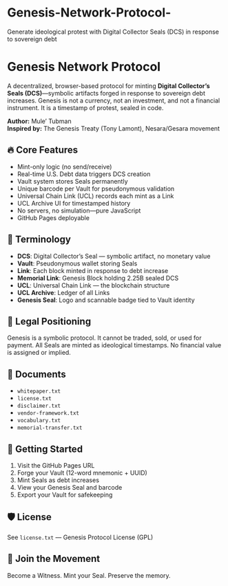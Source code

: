 # Genesis-Network-Protocol-
Generate ideological protest with Digital Collector Seals (DCS) in response to sovereign debt

# Genesis Network Protocol

A decentralized, browser-based protocol for minting **Digital Collector’s Seals (DCS)**—symbolic artifacts forged in response to sovereign debt increases. Genesis is not a currency, not an investment, and not a financial instrument. It is a timestamp of protest, sealed in code.

**Author:** Mule’ Tubman  
**Inspired by:** The Genesis Treaty (Tony Lamont), Nesara/Gesara movement

## 🔥 Core Features
- Mint-only logic (no send/receive)
- Real-time U.S. Debt data triggers DCS creation
- Vault system stores Seals permanently
- Unique barcode per Vault for pseudonymous validation
- Universal Chain Link (UCL) records each mint as a Link
- UCL Archive UI for timestamped history
- No servers, no simulation—pure JavaScript
- GitHub Pages deployable

## 🧬 Terminology
- **DCS**: Digital Collector’s Seal — symbolic artifact, no monetary value
- **Vault**: Pseudonymous wallet storing Seals
- **Link**: Each block minted in response to debt increase
- **Memorial Link**: Genesis Block holding 2.25B sealed DCS
- **UCL**: Universal Chain Link — the blockchain structure
- **UCL Archive**: Ledger of all Links
- **Genesis Seal**: Logo and scannable badge tied to Vault identity

## 📜 Legal Positioning
Genesis is a symbolic protocol. It cannot be traded, sold, or used for payment. All Seals are minted as ideological timestamps. No financial value is assigned or implied.

## 📁 Documents
- `whitepaper.txt`  
- `license.txt`  
- `disclaimer.txt`  
- `vendor-framework.txt`  
- `vocabulary.txt`  
- `memorial-transfer.txt`

## 🚀 Getting Started
1. Visit the GitHub Pages URL  
2. Forge your Vault (12-word mnemonic + UUID)  
3. Mint Seals as debt increases  
4. View your Genesis Seal and barcode  
5. Export your Vault for safekeeping

## 🛡️ License
See `license.txt` — Genesis Protocol License (GPL)

## 🧠 Join the Movement
Become a Witness. Mint your Seal. Preserve the memory.
